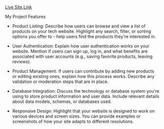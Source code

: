 [Live Site Link](https://assignment-10-8868a.web.app)


My Project Features
- Product Listing: Describe how users can browse and view a list of products on your tech website. Highlight any search, filter, or sorting options you offer to - help users find the products they're interested in.

- User Authentication: Explain how user authentication works on your website. Mention if users can sign up, log in, and what benefits are associated with user accounts (e.g., saving favorite products, leaving reviews).

- Product Management: If users can contribute by adding new products or editing existing ones, explain how this process works. Describe any validation or moderation steps that are in place.

- Database Integration: Discuss the technology or database system you're using to store product information and user data. Include relevant details about data models, schemas, or databases used.

- Responsive Design: Highlight that your website is designed to work on various devices and screen sizes. You can provide examples or screenshots of how your site adapts to different resolutions.